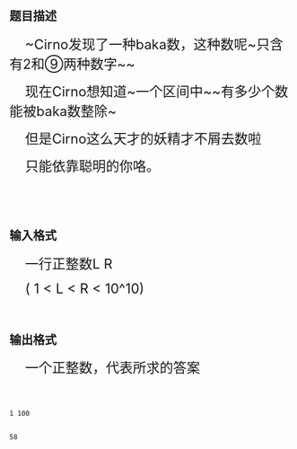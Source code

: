 ## 题目描述

<div style="text-indent: 21pt">
 <span style="font-size: 18pt">~Cirno</span><span style="font-size: 18pt">发现了一种</span><span style="font-size: 18pt">baka</span><span style="font-size: 18pt">数，这种数呢</span><span style="font-size: 18pt">~</span><span style="font-size: 18pt">只含有</span><span style="font-size: 18pt">2</span><span style="font-size: 18pt">和⑨两种数字</span><span style="font-size: 18pt">~~</span>
</div>
<div style="text-indent: 21pt">
 <span style="font-size: 18pt">现在</span><span style="font-size: 18pt">Cirno</span><span style="font-size: 18pt">想知道</span><span style="font-size: 18pt">~</span><span style="font-size: 18pt">一个区间中</span><span style="font-size: 18pt">~~</span><span style="font-size: 18pt">有多少个数能被</span><span style="font-size: 18pt">baka</span><span style="font-size: 18pt">数整除</span><span style="font-size: 18pt">~</span>
</div>
<div style="text-indent: 21pt">
 <span style="font-size: 18pt">但是</span><span style="font-size: 18pt">Cirno</span><span style="font-size: 18pt">这么天才的妖精才不屑去数啦</span>
</div>
<div style="text-indent: 21pt">
 <span style="font-size: 18pt">只能依靠聪明的你咯。</span>
</div>
<div>
  
</div>
<div>
  
</div>

## 输入格式

<div style="text-indent: 21pt">
 <span style="font-size: 18pt">一行正整数</span><span style="font-size: 18pt">L R </span>
</div>
<div style="text-indent: 21pt">
 <span style="font-size: 18pt">( 1 < L < R < 10^10)</span>
</div>
<div>
  
</div>

## 输出格式

<div style="text-indent: 21pt">
 <span style="font-size: 18pt">一个正整数，代表所求的答案</span>
</div>
<div>
  
</div>

```input1
1 100
```
```output1
58
```
